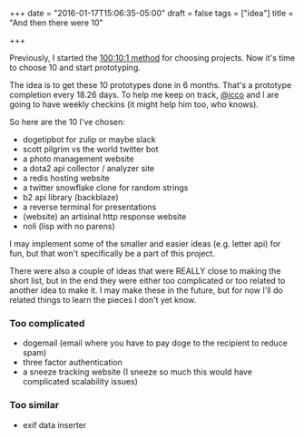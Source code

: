 +++
date = "2016-01-17T15:06:35-05:00"
draft = false
tags = ["idea"]
title = "And then there were 10"

+++

Previously, I started the [100:10:1 method](http://redlua.com/post/100-10-1/)
for choosing projects.
Now it's time to choose 10 and start prototyping.

The idea is to get these 10 prototypes done in 6 months.
That's a prototype completion every 18.26 days.
To help me keep on track, [@icco](https://twitter.com/icco) and I are going to
have weekly checkins (it might help him too, who knows).

So here are the 10 I've chosen:

- dogetipbot for zulip or maybe slack
- scott pilgrim vs the world twitter bot
- a photo management website
- a dota2 api collector / analyzer site
- a redis hosting website
- a twitter snowflake clone for random strings
- b2 api library (backblaze)
- a reverse terminal for presentations
- (website) an artisinal http response website
- noli (lisp with no parens)

I may implement some of the smaller and easier ideas (e.g. letter api) for fun,
but that won't specifically be a part of this project.

There were also a couple of ideas that were REALLY close to making the short
list, but in the end they were either too complicated or too related to another
idea to make it.
I may make these in the future, but for now I'll do related things to learn the
pieces I don't yet know.

### Too complicated

- dogemail (email where you have to pay doge to the recipient to reduce spam)
- three factor authentication
- a sneeze tracking website (I sneeze so much this would have complicated scalability issues)

### Too similar

- exif data inserter
